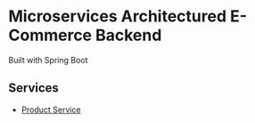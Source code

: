 # Microservices Architectured E-Commerce Backend
Built with Spring Boot

## Services
- [Product Service](https://github.com/hsahu003/ecommerce-backend-productservice)
